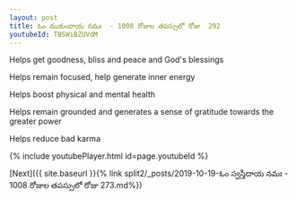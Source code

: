 ```yaml
---
layout: post
title: ఓం ముకుందాయ నమః  - 1008 రోజుల తపస్సులో రోజు  292
youtubeId: TBSWiBZUVdM
---
```

 
 
Helps get goodness, bliss and peace and God's blessings
 
Helps remain focused, help generate inner energy 
 
Helps boost physical and mental health 
 
Helps remain grounded and generates a sense of gratitude towards the greater power 
 
Helps reduce bad karma
 
 
 
 


{% include youtubePlayer.html id=page.youtubeId %}
 
[Next]({{ site.baseurl }}{% link  split2/_posts/2019-10-19-ఓం స్వస్తీదాయ నమః  - 1008 రోజుల తపస్సులో రోజు  273.md%})
 

